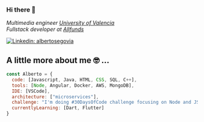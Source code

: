 ### Hi there 👋

<!--
**asegoviaTarin/asegoviaTarin** is a ✨ _special_ ✨ repository because its `README.md` (this file) appears on your GitHub profile.

Here are some ideas to get you started:

- 🔭 I’m currently working on full stack projects at Allfunds
- 🌱 I’m currently learning ...
- 👯 I’m looking to collaborate on ...
- 🤔 I’m looking for help with ...
- 💬 Ask me about ...
- 📫 How to reach me: ...
- 😄 Pronouns: ...
- ⚡ Fun fact: ...
-->

<p><em>Multimedia engineer <a href="https://www.uv.es/">University of Valencia</a>
</br>Fullstack developer at <a href="https://allfunds.com/">Allfunds</a>
</em></p>


[![Linkedin: albertosegovia](https://img.shields.io/badge/-albertoSegovia-blue?style=flat-square&logo=Linkedin&logoColor=white&link=https://www.linkedin.com/in/alberto-segovia-tarín-29a995101)](https://www.linkedin.com/in/alberto-segovia-tarín-29a995101)

## A little more about me 🤓 ...  

```javascript
const Alberto = {
  code: [Javascript, Java, HTML, CSS, SQL, C++],
  tools: [Node, Angular, Docker, AWS, MongoDB],
  IDE: [VSCode],
  architecture: ["microservices"],
  challenge: "I'm doing #30DaysOfCode challenge focusing on Node and JS",
  currentlyLearning: [Dart, Flutter]
}
```
